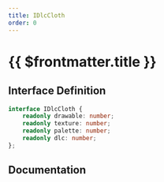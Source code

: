 ```yaml
---
title: IDlcCloth
order: 0
---
```


# {{ $frontmatter.title }}

## Interface Definition

```ts
interface IDlcCloth {
    readonly drawable: number;
    readonly texture: number;
    readonly palette: number;
    readonly dlc: number;
};
```

## Documentation

<!--@include: ./parts/iDlcCloth.md-->
